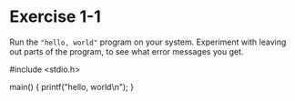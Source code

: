 # Exercise 1-1

Run the `"hello, world"` program on your system.
Experiment with leaving out parts of the program, to see what error messages you get.

#include <stdio.h>

main()
{
    printf("hello, world\n");
}
